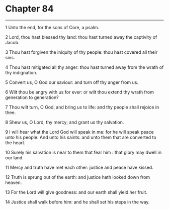 # Chapter 84

***

1 Unto the end, for the sons of Core, a psalm.

2 Lord, thou hast blessed thy land: thou hast turned away the captivity of Jacob.

3 Thou hast forgiven the iniquity of thy people: thou hast covered all their sins.

4 Thou hast mitigated all thy anger: thou hast turned away from the wrath of thy indignation.

5 Convert us, O God our saviour: and turn off thy anger from us.

6 Wilt thou be angry with us for ever: or wilt thou extend thy wrath from generation to generation?

7 Thou wilt turn, O God, and bring us to life: and thy people shall rejoice in thee.

8 Shew us, O Lord, thy mercy; and grant us thy salvation.

9 I will hear what the Lord God will speak in me: for he will speak peace unto his people: And unto his saints: and unto them that are converted to the heart.

10 Surely his salvation is near to them that fear him : that glory may dwell in our land.

11 Mercy and truth have met each other: justice and peace have kissed.

12 Truth is sprung out of the earth: and justice hath looked down from heaven.

13 For the Lord will give goodness: and our earth shall yield her fruit.

14 Justice shall walk before him: and he shall set his steps in the way.

